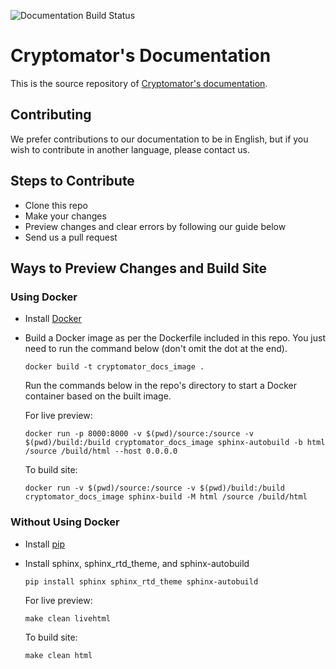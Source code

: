 ![Documentation Build Status](https://github.com/cryptomator/cryptomator.github.io/workflows/GitHub%20Pages/badge.svg)

# Cryptomator's Documentation

This is the source repository of [Cryptomator's documentation](https://docs.cryptomator.org).

## Contributing

We prefer contributions to our documentation to be in English, but if you wish to contribute in another language, please contact us.

## Steps to Contribute

- Clone this repo
- Make your changes
- Preview changes and clear errors by following our guide below
- Send us a pull request

## Ways to Preview Changes and Build Site

### Using Docker

- Install [Docker](https://www.docker.com/)
- Build a Docker image as per the Dockerfile included in this repo. You just need to run the command below (don't omit the dot at the end).

  ```
  docker build -t cryptomator_docs_image .
  ```
  
  Run the commands below in the repo's directory to start a Docker container based on the built image.

  For live preview:

  ```
  docker run -p 8000:8000 -v $(pwd)/source:/source -v $(pwd)/build:/build cryptomator_docs_image sphinx-autobuild -b html /source /build/html --host 0.0.0.0
  ```

  To build site:

  ```
  docker run -v $(pwd)/source:/source -v $(pwd)/build:/build cryptomator_docs_image sphinx-build -M html /source /build/html
  ```

### Without Using Docker

- Install [pip](https://pip.pypa.io/en/stable/installation/)
- Install sphinx, sphinx_rtd_theme, and sphinx-autobuild

  ```
  pip install sphinx sphinx_rtd_theme sphinx-autobuild
  ```

  For live preview:

  ```
  make clean livehtml
  ``` 

  To build site:

  ```
  make clean html
  ``` 

<!--
How tow record `.gif`s:

1. Record screen using Quicktime on #FCFCFC background
2. Generate palette for PNG: `ffmpeg -i recording.mov -vf "fps=10,palettegen" -y palette.png`
2. Generate GIF: `ffmpeg -i recording.mov -i palette.png -lavfi "fps=10 [x]; [x][1:v] paletteuse" -y result.gif`
-->
